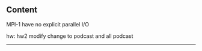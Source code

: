## Content

MPI-1 have no explicit parallel I/O

hw:
hw2 modify change to podcast and all podcast

---
